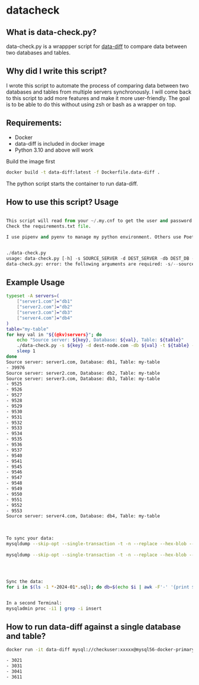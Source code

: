 # datacheck

## What is data-check.py?

data-check.py is a wrappper script for [data-diff](https://github.com/datafold/data-diff) to compare data between two databases and tables.

## Why did I write this script?

I wrote this script to automate the process of comparing data between two databases and tables from multiple servers synchronously. I will come back to this script to add more features and make it more user-friendly. The goal is to be able to do this without using zsh or bash as a wrapper on top.


## Requirements:

- Docker 
- data-diff is included in docker image
- Python 3.10 and above will work


Build the image first

```bash
docker build -t data-diff:latest -f Dockerfile.data-diff .
```

The python script starts the container to run data-diff.

## How to use this script? Usage

```python

This script will read from your ~/.my.cnf to get the user and password. You need configparser.
Check the requirements.txt file.  

I use pipenv and pyenv to manage my python environment. Others use Poetry or pip.


./data-check.py
usage: data-check.py [-h] -s SOURCE_SERVER -d DEST_SERVER -db DEST_DB -t TABLE -k PRIMARY_KEY
data-check.py: error: the following arguments are required: -s/--source_server, -d/--dest_server, -db/--dest_db, -t/--table, -k/--primary_key
```

## Example Usage

```bash
typeset -A servers=(
    ["server1.com"]="db1"
    ["server2.com"]="db2"
    ["server3.com"]="db3"
    ["server4.com"]="db4"
)
table="my-table"
for key val in "${(@kv)servers}"; do
    echo "Source server: ${key}, Database: ${val}, Table: ${table}"
    ./data-check.py -s ${key} -d dest-node.com -db ${val} -t ${table} -k id
    sleep 1
done
Source server: server1.com, Database: db1, Table: my-table
- 39976
Source server: server2.com, Database: db2, Table: my-table
Source server: server3.com, Database: db3, Table: my-table
- 9525
- 9526
- 9527
- 9528
- 9529
- 9530
- 9531
- 9532
- 9533
- 9534
- 9535
- 9536
- 9537
- 9540
- 9541
- 9545
- 9546
- 9547
- 9548
- 9549
- 9550
- 9551
- 9552
- 9553
Source server: server4.com, Database: db4, Table: my-table
 
 
 
To sync your data:
mysqldump --skip-opt --single-transaction -t -n --replace --hex-blob --quick --extended-insert db3 my-table --where="id IN (9525, 9526, 9527, 9528, 9529, 9530, 9531, 9532, 9533, 9534, 9535, 9536, 9537, 9540, 9541, 9545, 9546, 9547, 9548, 9549, 9550, 9551, 9552, 9553)" > $(hostname)-diffs-db3-my-table-$(date +%F).sql
 
mysqldump --skip-opt --single-transaction -t -n --replace --hex-blob --quick --extended-insert db1 my-table --where="id IN (39976)" > $(hostname)-diffs-db1-my-table-$(date +%F).sql
 
 


Sync the data:
for i in $(ls -1 *-2024-01*.sql); do db=$(echo $i | awk -F'-' '{print $(NF-3)}'); echo "Current file is ${i} and database ${db}"; cat ${i} | mysql ${db} ; sleep 1; done


In a second Terminal:
mysqladmin proc -i1 | grep -i insert
```

## How to run data-diff against a single database and table?

```bash
docker run -it data-diff mysql://checkuser:xxxxx@mysql56-docker-primary-1:3306/db1 my-table1 mysql://checkuser:xxxxx@mysql56-docker-replica-1:3306/db2 my-table2

- 3021
- 3031
- 3041
- 3611
```


